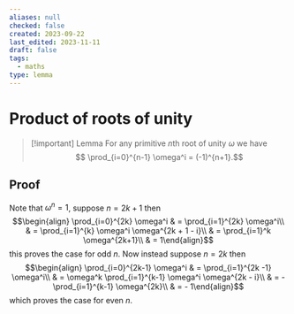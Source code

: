 ```yaml
---
aliases: null
checked: false
created: 2023-09-22
last_edited: 2023-11-11
draft: false
tags:
  - maths
type: lemma
---
```

# Product of roots of unity

>[!important] Lemma
>For any primitive $n$th root of unity $\omega$ we have
>$$ \prod_{i=0}^{n-1} \omega^i = (-1)^{n+1}.$$

## Proof

Note that $\omega^n = 1$, suppose $n = 2k + 1$ then
$$\begin{align} \prod_{i=0}^{2k} \omega^i & = \prod_{i=1}^{2k} \omega^i\\
& = \prod_{i=1}^{k} \omega^i \omega^{2k + 1 - i}\\
& = \prod_{i=1}^k \omega^{2k+1}\\
& = 1\end{align}$$
this proves the case for odd $n$. Now instead suppose $n = 2k$ then
$$\begin{align} \prod_{i=0}^{2k-1} \omega^i & = \prod_{i=1}^{2k -1} \omega^i\\
& = \omega^k \prod_{i=1}^{k-1} \omega^i \omega^{2k - i}\\
& = - \prod_{i=1}^{k-1} \omega^{2k}\\
& = - 1\end{align}$$
which proves the case for even $n$.
